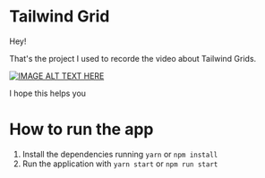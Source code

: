 # Tailwind Grid

Hey!

That's the project I used to recorde the video about Tailwind Grids.

[![IMAGE ALT TEXT HERE](https://img.youtube.com/vi/VIDEOCODE/0.jpg)](https://www.youtube.com/watch?v=VIDEOCODE)

I hope this helps you

# How to run the app

1. Install the dependencies running `yarn` or `npm install`
2. Run the application with `yarn start` or `npm run start`
